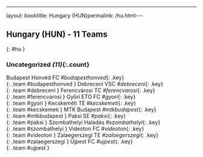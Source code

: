 ---
layout: booktitle: Hungary (HUN)permalink: /hu.html---

## Hungary (HUN) - 11 Teams
{: #hu }









### Uncategorized _(11)_{:.count}

Budapest Honvéd FC   _#budapesthonved_{: .key} <br>
{: .team #budapesthonved }
Debreceni VSC   _#debreceni_{: .key} <br>
{: .team #debreceni }
Ferencvárosi TC   _#ferencvarosi_{: .key} <br>
{: .team #ferencvarosi }
Győri ETO FC   _#gyori_{: .key} <br>
{: .team #gyori }
Kecskeméti TE   _#kecskemeti_{: .key} <br>
{: .team #kecskemeti }
MTK Budapest   _#mtkbudapest_{: .key} <br>
{: .team #mtkbudapest }
Paksi SE   _#paksi_{: .key} <br>
{: .team #paksi }
Szombathelyi Haladás   _#szombathelyi_{: .key} <br>
{: .team #szombathelyi }
Videoton FC   _#videoton_{: .key} <br>
{: .team #videoton }
Zalaegerszegi TE   _#zalaegerszegi_{: .key} <br>
{: .team #zalaegerszegi }
Újpest FC   _#ujpest_{: .key} <br>
{: .team #ujpest }


 
